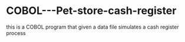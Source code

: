 # COBOL---Pet-store-cash-register
this is a COBOL program that given a data file simulates a cash register process
